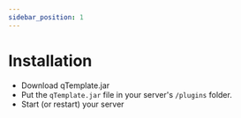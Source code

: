```yaml
---
sidebar_position: 1
---
```


# Installation

- Download qTemplate.jar
- Put the ``qTemplate.jar`` file in your server's ``/plugins`` folder.
- Start (or restart) your server